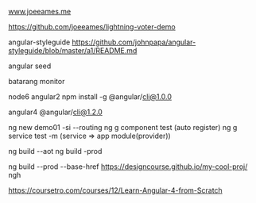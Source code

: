 www.joeeames.me

https://github.com/joeeames/lightning-voter-demo

angular-styleguide
https://github.com/johnpapa/angular-styleguide/blob/master/a1/README.md

angular seed

batarang monitor

node6
angular2
npm install -g @angular/cli@1.0.0

angular4
@angular/cli@1.2.0

ng new demo01 -si --routing
ng g component test (auto register)
ng g service test -m (service => app module(provider))


ng build --aot
ng build -prod

ng build --prod --base-href https://designcourse.github.io/my-cool-proj/
ngh

https://coursetro.com/courses/12/Learn-Angular-4-from-Scratch